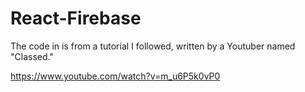 # React-Firebase
The code in is from a tutorial I followed, written by a Youtuber named "Classed." 

https://www.youtube.com/watch?v=m_u6P5k0vP0
